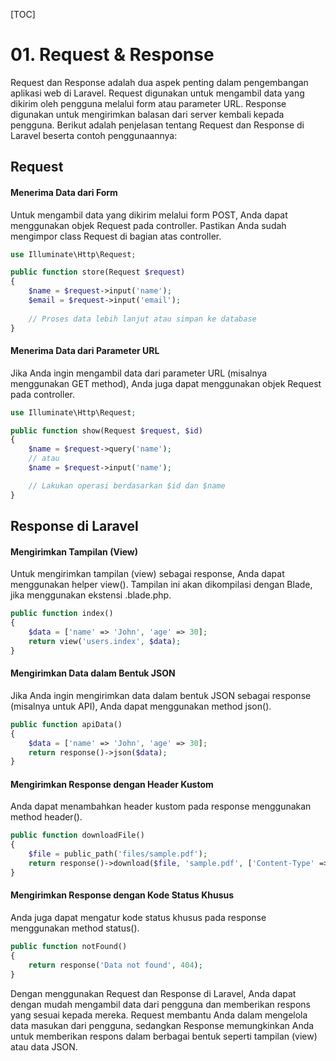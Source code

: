 [TOC]

# <b>01.</b> Request & Response

Request dan Response adalah dua aspek penting dalam pengembangan aplikasi web di Laravel. Request digunakan untuk mengambil data yang dikirim oleh pengguna melalui form atau parameter URL. Response digunakan untuk mengirimkan balasan dari server kembali kepada pengguna. Berikut adalah penjelasan tentang Request dan Response di Laravel beserta contoh penggunaannya:

## Request
#### Menerima Data dari Form
Untuk mengambil data yang dikirim melalui form POST, Anda dapat menggunakan objek Request pada controller. Pastikan Anda sudah mengimpor class Request di bagian atas controller.
```php
use Illuminate\Http\Request;

public function store(Request $request)
{
    $name = $request->input('name');
    $email = $request->input('email');
    
    // Proses data lebih lanjut atau simpan ke database
}
```

#### Menerima Data dari Parameter URL
Jika Anda ingin mengambil data dari parameter URL (misalnya menggunakan GET method), Anda juga dapat menggunakan objek Request pada controller.
```php
use Illuminate\Http\Request;

public function show(Request $request, $id)
{
    $name = $request->query('name');
    // atau
    $name = $request->input('name');

    // Lakukan operasi berdasarkan $id dan $name
}
```

## Response di Laravel
#### Mengirimkan Tampilan (View)
Untuk mengirimkan tampilan (view) sebagai response, Anda dapat menggunakan helper view(). Tampilan ini akan dikompilasi dengan Blade, jika menggunakan ekstensi .blade.php.
```php
public function index()
{
    $data = ['name' => 'John', 'age' => 30];
    return view('users.index', $data);
}
```

#### Mengirimkan Data dalam Bentuk JSON
Jika Anda ingin mengirimkan data dalam bentuk JSON sebagai response (misalnya untuk API), Anda dapat menggunakan method json().
```php
public function apiData()
{
    $data = ['name' => 'John', 'age' => 30];
    return response()->json($data);
}
```

#### Mengirimkan Response dengan Header Kustom
Anda dapat menambahkan header kustom pada response menggunakan method header().
```php
public function downloadFile()
{
    $file = public_path('files/sample.pdf');
    return response()->download($file, 'sample.pdf', ['Content-Type' => 'application/pdf']);
}
```

#### Mengirimkan Response dengan Kode Status Khusus
Anda juga dapat mengatur kode status khusus pada response menggunakan method status().
```php
public function notFound()
{
    return response('Data not found', 404);
}
```

Dengan menggunakan Request dan Response di Laravel, Anda dapat dengan mudah mengambil data dari pengguna dan memberikan respons yang sesuai kepada mereka. Request membantu Anda dalam mengelola data masukan dari pengguna, sedangkan Response memungkinkan Anda untuk memberikan respons dalam berbagai bentuk seperti tampilan (view) atau data JSON.
